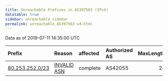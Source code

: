 ```yaml
---
title: Unreachable Prefixes in AS397563 (IPv4)
datatable: true
sidebar: unreachable_sidebar
permalink: unreachable_AS397563-v4.html
---
```


Data as of 2019-07-11 14:35:00 UTC


<div class="datatable-begin"></div>

| Prefix                                                   | Reason                                                                                                  | affected   | Authorized AS   |   MaxLength | Anchor                                         |   unreachable /24s |
|:---------------------------------------------------------|:--------------------------------------------------------------------------------------------------------|:-----------|:----------------|------------:|:-----------------------------------------------|-------------------:|
| [80.253.252.0/23](https://stat.ripe.net/80.253.252.0/23) | [INVALID ASN](https://rpki-validator.ripe.net/announcement-preview?asn=AS397563&prefix=80.253.252.0/23) | complete   | AS42055         |          23 | [RIPE](unreachable_RIPE_NCC_RPKI_Root-v4.html) |                  2 |

<div class="datatable-end"></div>